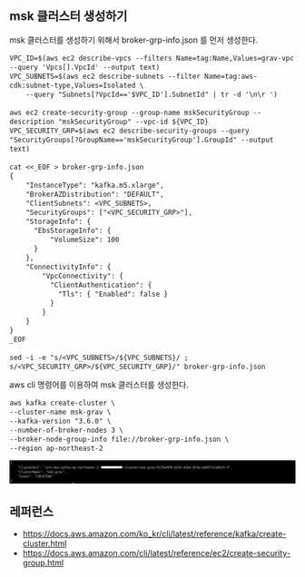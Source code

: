 ## msk 클러스터 생성하기 ##

msk 클러스터를 생성하기 위해서 broker-grp-info.json 를 먼저 생성한다. 

```
VPC_ID=$(aws ec2 describe-vpcs --filters Name=tag:Name,Values=grav-vpc --query 'Vpcs[].VpcId' --output text)
VPC_SUBNETS=$(aws ec2 describe-subnets --filter Name=tag:aws-cdk:subnet-type,Values=Isolated \
    --query "Subnets[?VpcId=='$VPC_ID'].SubnetId" | tr -d '\n\r ')

aws ec2 create-security-group --group-name mskSecurityGroup --description "mskSecurityGroup" --vpc-id ${VPC_ID}
VPC_SECURITY_GRP=$(aws ec2 describe-security-groups --query "SecurityGroups[?GroupName=='mskSecurityGroup'].GroupId" --output text)

cat <<_EOF > broker-grp-info.json
{
    "InstanceType": "kafka.m5.xlarge",
    "BrokerAZDistribution": "DEFAULT",
    "ClientSubnets": <VPC_SUBNETS>,
    "SecurityGroups": ["<VPC_SECURITY_GRP>"],
    "StorageInfo": {
      "EbsStorageInfo": {
          "VolumeSize": 100
      }
    },
    "ConnectivityInfo": {
        "VpcConnectivity": {
          "ClientAuthentication": {
            "Tls": { "Enabled": false }
          }
        }
    }
}
_EOF

sed -i -e "s/<VPC_SUBNETS>/${VPC_SUBNETS}/ ; s/<VPC_SECURITY_GRP>/${VPC_SECURITY_GRP}/" broker-grp-info.json
```

aws cli 명령어를 이용하여 msk 클러스터를 생성한다.
```
aws kafka create-cluster \
--cluster-name msk-grav \
--kafka-version "3.6.0" \
--number-of-broker-nodes 3 \
--broker-node-group-info file://broker-grp-info.json \
--region ap-northeast-2
```
![](https://github.com/gnosia93/database-on-grv/blob/main/tutorial/images/msk-02.png)


## 레퍼런스 ##

* https://docs.aws.amazon.com/ko_kr/cli/latest/reference/kafka/create-cluster.html
* https://docs.aws.amazon.com/cli/latest/reference/ec2/create-security-group.html
